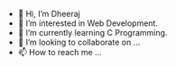 - 👋 Hi, I’m Dheeraj
- 👀 I’m interested in Web Development.
- 🌱 I’m currently learning C Programming.
- 💞️ I’m looking to collaborate on ...
- 📫 How to reach me ...

<!---
Dheeraj-Frank/Dheeraj-Frank is a ✨ special ✨ repository because its `README.md` (this file) appears on your GitHub profile.
You can click the Preview link to take a look at your changes.
--->
